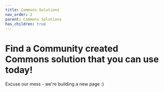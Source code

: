 ```yaml
---
title: Commons Solutions
nav_order: 2
parent: Commons Solutions
has_children: true
---
```


# Find a Community created Commons solution that you can use today!

Excuse our mess - we're building a new page :)
